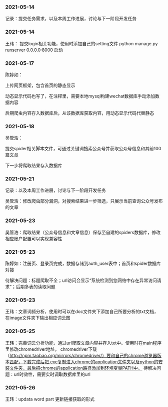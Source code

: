 ### 2021-05-14
记录：提交任务需求，以及本周工作进展，讨论与下一阶段开发任务

### 2021-05-14
王玮：
提交login相关功能，使用时添加自己的setting文件
python manage.py runserver 0.0.0.0:8000 启动

### 2021-05-17

陈婷如：

上传网页框架，包含首页的静态显示

动态显示代码也写了，在注释里，需要本地mysql构建wechat数据库手动添加数据内容

后期爬虫内容存入数据库后，从该数据库获取内容，用动态显示代码代替静态

### 2021-05-18

吴管浩：

提交spider相关脚本文件，可通过关键词搜索公众号并获取公众号信息和其前100篇文章

下一步将爬取结果存入数据库

### 2021-05-21
记录：以及本周工作进展，讨论与下一阶段开发任务

吴管浩：修改爬虫部分漏洞，对搜索结果进一步筛选，只展示当前查询公众号发布的文章

### 2021-05-23

吴管浩：爬取结果（公众号信息和文章信息）保存至自建的spiders数据库，修改相应账户配置可以实现兼容性

### 2021-05-23

陈婷如：注册页、登录页完成，数据存储到auth_user表中；首页和spider数据库对接

待解决问题：标题爬取不全；url访问会显示“系统检测到您网络中存在异常访问请求”；后期多表的读取问题

### 2021-05-23
王玮：文章词频分析，使用时可以在doc文件夹下添加自己所要分析的txt文档，在image文件夹下输出相应词云图

### 2021-05-25
王玮：完善词云分析功能，通过url爬取文章内容并存入txt中。使用时在main程序里修改chromedriver地址。
chromedriver下载（http://npm.taobao.org/mirrors/chromedriver/）要和自己的chrome浏览器版本匹配，下载完成后把.exe复制进入chrome的application文件夹以及python的安装文件夹，最后把chrome的application路径添加到环境变量PATH中。
待解决问题：url时效性，需要实时调取数据库里的url

### 2021-05-26
王玮：updata word part 更新链接获取的形式